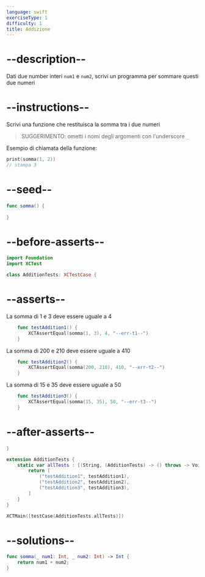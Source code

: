```yaml
---
language: swift
exerciseType: 1
difficulty: 1
title: Addizione
---
```


# --description--

Dati due number interi `num1` e `num2`, scrivi un programma per sommare questi due numeri

# --instructions--

Scrivi una funzione che restituisca la somma tra i due numeri
> SUGGERIMENTO: ometti i nomi degli argomenti con l'underscore `_`

Esempio di chiamata della funzione:
```swift
print(somma(1, 2))
// stampa 3
```

# --seed--

```swift
func somma() {
    
}
```

# --before-asserts--

```swift
import Foundation
import XCTest

class AdditionTests: XCTestCase {
```

# --asserts--

La somma di 1 e 3 deve essere uguale a 4

```swift
    func testAddition1() {
        XCTAssertEqual(somma(1, 3), 4, "--err-t1--")
    }
```

La somma di 200 e 210 deve essere uguale a 410

```swift
    func testAddition2() {
        XCTAssertEqual(somma(200, 210), 410, "--err-t2--")
    }
```

La somma di 15 e 35 deve essere uguale a 50

```swift
    func testAddition3() {
        XCTAssertEqual(somma(15, 35), 50, "--err-t3--")
    }
```

# --after-asserts--

```swift
}

extension AdditionTests {
    static var allTests : [(String, (AdditionTests) -> () throws -> Void)] {
        return [
            ("testAddition1", testAddition1),
            ("testAddition2", testAddition2),
            ("testAddition3", testAddition3),
        ]
    }
}

XCTMain([testCase(AdditionTests.allTests)])
```

# --solutions--

```swift
func somma(_ num1: Int, _ num2: Int) -> Int {
    return num1 + num2;
}
```
